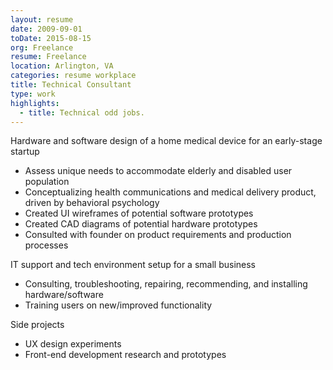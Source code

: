 ```yaml
---
layout: resume
date: 2009-09-01
toDate: 2015-08-15
org: Freelance
resume: Freelance
location: Arlington, VA
categories: resume workplace
title: Technical Consultant
type: work
highlights:
  - title: Technical odd jobs.
---
```


<span class="skill">Hardware</span> and <span class="skill">software design</span> of a home medical device for an early-stage startup

- Assess unique needs to accommodate elderly and disabled user population
- Conceptualizing health communications and medical delivery product, driven by <span class="skill">behavioral psychology</span>
- Created <span class="skill">UI wireframes</span> of potential software prototypes
- Created <span class="skill">CAD diagrams</span> of potential hardware prototypes
- Consulted with founder on <span class="skill">product requirements</span> and <span class="skill">production processes</span>

<span class="skill">IT support</span> and tech environment setup for a small business

- <span class="skill">Consulting</span>, troubleshooting, repairing, recommending, and installing hardware/software
- <span class="skill">Training users on new/improved functionality

Side projects

- <span class="skill">UX design</span> experiments
- <span class="skill">Front-end development</span> research and prototypes
